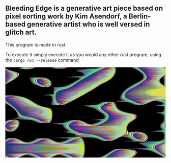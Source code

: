 ## **Bleeding Edge** is a generative art piece based on pixel sorting work by Kim Asendorf, a Berlin-based generative artist who is well versed in glitch art.

This program is made in rust.

To execute it simply execute it as you would any other rust program, using the ```cargo run --release``` command

![Pixel Sorting Example](output/output.png)